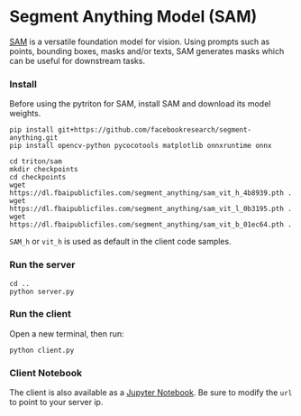 # Segment Anything Model (SAM)

[SAM](https://github.com/facebookresearch/segment-anything) is a versatile foundation model for vision. Using prompts such as points, bounding boxes, masks and/or texts, SAM generates masks which can be useful for downstream tasks. 

### Install

Before using the pytriton for SAM, install SAM and download its model weights.

```
pip install git+https://github.com/facebookresearch/segment-anything.git
pip install opencv-python pycocotools matplotlib onnxruntime onnx
```

```
cd triton/sam
mkdir checkpoints
cd checkpoints 
wget https://dl.fbaipublicfiles.com/segment_anything/sam_vit_h_4b8939.pth .
wget https://dl.fbaipublicfiles.com/segment_anything/sam_vit_l_0b3195.pth .
wget https://dl.fbaipublicfiles.com/segment_anything/sam_vit_b_01ec64.pth .

```

`SAM_h` or `vit_h` is used as default in the client code samples.

### Run the server

```
cd ..
python server.py
```

### Run the client

Open a new terminal, then run:

```
python client.py
```

### Client Notebook

The client is also available as a [Jupyter Notebook](https://github.com/roatienza/mlops/blob/main/triton/sam/client.ipynb). Be sure to modify the `url` to point to your server ip. 
